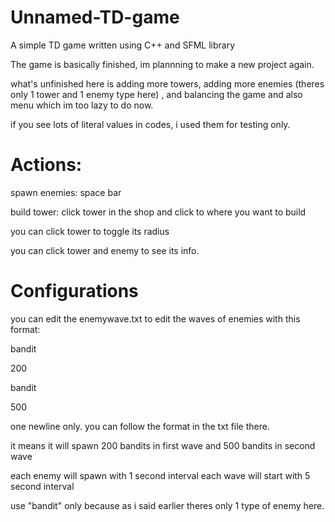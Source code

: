 # Unnamed-TD-game
A simple TD game written using C++ and SFML library

The game is basically finished, im plannning to make a new project again.

what's unfinished here is adding more towers, adding more enemies (theres only 1 tower and 1 enemy type here) , and balancing the game and also menu which im too lazy to do now.



if you see lots of literal values in codes, i used them for testing only.




# Actions:

spawn enemies: space bar

build tower: click tower in the shop and click to where you want to build

you can click tower to toggle its radius

you can click tower and enemy to see its info.

# Configurations

you can edit the enemywave.txt to edit the waves of enemies with this format:

bandit

200

bandit 

500

one newline only. you can follow the format in the txt file there. 

it means it will spawn 200 bandits in first wave and 500 bandits in second wave

each enemy will spawn with 1 second interval
each wave will start with 5 second interval

use "bandit" only because as i said earlier theres only 1 type of enemy here.
